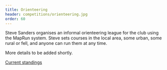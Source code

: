 ```yaml
---
title: Orienteering
header: competitions/orienteering.jpg
order: 60
---
```

Steve Sanders organises an informal orienteering league for the club using the MapRun system. Steve sets courses in the local area, some urban, some rural or fell, and anyone can run them at any time.

M﻿ore details to be added shortly.

[C﻿urrent standings](https://pfrac.co.uk/static/results/orienteering/results-26-10-22.xlsx)
